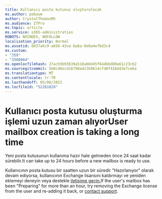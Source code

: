```yaml
---
title: Kullanıcı posta kutunuz oluşturulacak
ms.author: pebaum
author: CrystalThomasMS
ms.audience: ITPro
ms.topic: article
ms.service: o365-administration
ROBOTS: NOINDEX, NOFOLLOW
localization_priority: Normal
ms.assetid: 6037a6c9-a658-43ce-ba6a-8e0a4efbd3c4
ms.custom:
- "359"
- "3500004"
ms.openlocfilehash: 27ac93b93639a518a66d45f644bbd80a61c23c62
ms.sourcegitcommit: 5b0cd6ecd16798a421b9614cfd0f416d43e7ce6a
ms.translationtype: MT
ms.contentlocale: tr-TR
ms.lasthandoff: 05/06/2021
ms.locfileid: "52261828"
---
```

# <a name="user-mailbox-creation-is-taking-a-long-time"></a><span data-ttu-id="06e9b-102">Kullanıcı posta kutusu oluşturma işlemi uzun zaman alıyor</span><span class="sxs-lookup"><span data-stu-id="06e9b-102">User mailbox creation is taking a long time</span></span>

<span data-ttu-id="06e9b-103">Yeni posta kutusunun kullanıma hazır hale gelmeden önce 24 saat kadar sürebilir.</span><span class="sxs-lookup"><span data-stu-id="06e9b-103">It can take up to 24 hours before a new mailbox is ready to use.</span></span>
  
<span data-ttu-id="06e9b-104">Kullanıcının posta kutusu bir saatten uzun bir süredir "Hazırlanıyor" olarak devam ediyorsa, kullanıcının Exchange lisansını kaldırmayı ve yeniden eklemeyi deneyin veya destekle [iletişime geçin.](/microsoft-365/admin/contact-support-for-business-products?tabs=online)</span><span class="sxs-lookup"><span data-stu-id="06e9b-104">If the user's mailbox has been "Preparing" for more than an hour, try removing the Exchange license from the user and re-adding it back, or [contact support](/microsoft-365/admin/contact-support-for-business-products?tabs=online).</span></span>
